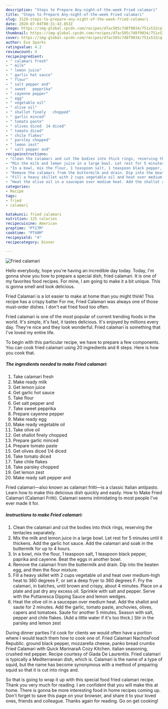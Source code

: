 ```yaml
---
description: "Steps to Prepare Any-night-of-the-week Fried calamari"
title: "Steps to Prepare Any-night-of-the-week Fried calamari"
slug: 3120-steps-to-prepare-any-night-of-the-week-fried-calamari
date: 2020-07-04T08:31:43.853Z
image: https://img-global.cpcdn.com/recipes/d7ac505c7d8f9034/751x532cq70/fried-calamari-recipe-main-photo.jpg
thumbnail: https://img-global.cpcdn.com/recipes/d7ac505c7d8f9034/751x532cq70/fried-calamari-recipe-main-photo.jpg
cover: https://img-global.cpcdn.com/recipes/d7ac505c7d8f9034/751x532cq70/fried-calamari-recipe-main-photo.jpg
author: Eva Sparks
ratingvalue: 4.2
reviewcount: 4
recipeingredient:
- " calamari fresh"
- " milk"
- " lemon juice"
- " garlic hot sauce"
- " flour"
- " salt pepper and"
- " sweet   pepprika"
- " cayenne pepper"
- " egg"
- " vegetable oil"
- " olive oil"
- " shallot finely   chopped"
- " garlic minced"
- " tomato paste"
- " olives diced  14 diced"
- " tomato diced"
- " chile flakes"
- " parsley chopped"
- " lemon zest"
- " salt pepper and"
recipeinstructions:
- "Clean the calamari and cut the bodies into thick rings, reserving the tentacles separately."
- "Mix the milk and lemon juice in a large bowl. Let rest for 5 minutes until it thickens. Add the garlic hot sauce. Add the calamari and soak in the buttermilk for up to 4 hours."
- "In a bowl, mix the flour, 1 teaspoon salt, 1 teaspoon black pepper, paprika and cayenne. Beat the eggs in another bowl."
- "Remove the calamari from the buttermilk and drain. Dip into the beaten egg, and then the flour mixture."
- "Fill a heavy skillet with 2 cups vegetable oil and heat over medium-high heat to 360 degrees F, or set a deep fryer to 360 degrees F. Fry the calamari, in batches, until brown and crispy, about 4 minutes. Place on a plate and pat dry any excess oil. Sprinkle with salt and pepper. Serve with the Puttanesca Dipping Sauce and lemon wedges."
- "Heat the olive oil in a saucepan over medium heat. Add the shallot and saute for 2 minutes. Add the garlic, tomato paste, anchovies, olives, capers and tomatoes. Saute for another 5 minutes. Season with salt, pepper and chile flakes. (Add a little water if it&#39;s too thick.) Stir in the parsley and lemon zest"
categories:
- Recipe
tags:
- fried
- calamari

katakunci: fried calamari 
nutrition: 125 calories
recipecuisine: American
preptime: "PT17M"
cooktime: "PT40M"
recipeyield: "4"
recipecategory: Dinner

---
```



![Fried calamari](https://img-global.cpcdn.com/recipes/d7ac505c7d8f9034/751x532cq70/fried-calamari-recipe-main-photo.jpg)

Hello everybody, hope you're having an incredible day today. Today, I'm gonna show you how to prepare a special dish, fried calamari. It is one of my favorites food recipes. For mine, I am going to make it a bit unique. This is gonna smell and look delicious.

Fried Calamari is a lot easier to make at home than you might think! This recipe has a crispy batter For me, Fried Calamari was always one of those must-order dishes. I don&#39;t eat fried food too often.

Fried calamari is one of the most popular of current trending foods in the world. It's simple, it's fast, it tastes delicious. It's enjoyed by millions every day. They're nice and they look wonderful. Fried calamari is something that I've loved my entire life.


To begin with this particular recipe, we have to prepare a few components. You can cook fried calamari using 20 ingredients and 6 steps. Here is how you cook that.

<!--inarticleads1-->

##### The ingredients needed to make Fried calamari:

1. Take  calamari fresh
1. Make ready  milk
1. Get  lemon juice
1. Get  garlic hot sauce
1. Take  flour
1. Get  salt pepper and
1. Take  sweet   pepprika
1. Prepare  cayenne pepper
1. Make ready  egg
1. Make ready  vegetable oil
1. Take  olive oil
1. Get  shallot finely   chopped
1. Prepare  garlic minced
1. Prepare  tomato paste
1. Get  olives diced  1/4 diced
1. Take  tomato diced
1. Take  chile flakes
1. Take  parsley chopped
1. Get  lemon zest
1. Make ready  salt pepper and


Fried calamari—also known as calamari fritti—is a classic Italian antipasto. Learn how to make this delicious dish quickly and easily. How to Make Fried Calamari (Calamari Fritti). Calamari seems intimidating to most people I&#39;ve ever made it for. 

<!--inarticleads2-->

##### Instructions to make Fried calamari:

1. Clean the calamari and cut the bodies into thick rings, reserving the tentacles separately.
1. Mix the milk and lemon juice in a large bowl. Let rest for 5 minutes until it thickens. Add the garlic hot sauce. Add the calamari and soak in the buttermilk for up to 4 hours.
1. In a bowl, mix the flour, 1 teaspoon salt, 1 teaspoon black pepper, paprika and cayenne. Beat the eggs in another bowl.
1. Remove the calamari from the buttermilk and drain. Dip into the beaten egg, and then the flour mixture.
1. Fill a heavy skillet with 2 cups vegetable oil and heat over medium-high heat to 360 degrees F, or set a deep fryer to 360 degrees F. Fry the calamari, in batches, until brown and crispy, about 4 minutes. Place on a plate and pat dry any excess oil. Sprinkle with salt and pepper. Serve with the Puttanesca Dipping Sauce and lemon wedges.
1. Heat the olive oil in a saucepan over medium heat. Add the shallot and saute for 2 minutes. Add the garlic, tomato paste, anchovies, olives, capers and tomatoes. Saute for another 5 minutes. Season with salt, pepper and chile flakes. (Add a little water if it&#39;s too thick.) Stir in the parsley and lemon zest


During dinner parties I&#39;d cook for clients we would often have a portion where I would teach them how to cook one of. Fried Calamari NachosFood Republic. ground black pepper, mozzarella cheese, panko bread crumbs Fried Calamari with Quick MarinaraA Cozy Kitchen. italian seasoning, crushed red pepper. Recipe courtesy of Giada De Laurentiis. Fried calamari is typically a Mediterranean dish, which is. Calamari is the name of a type of squid, but the name has become synonymous with a method of preparing squid so that it is cut into rings and. 

So that is going to wrap it up with this special food fried calamari recipe. Thank you very much for reading. I am confident that you will make this at home. There is gonna be more interesting food in home recipes coming up. Don't forget to save this page on your browser, and share it to your loved ones, friends and colleague. Thanks again for reading. Go on get cooking!
